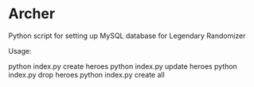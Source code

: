 # Archer
Python script for setting up MySQL database for Legendary Randomizer

Usage:

python index.py create heroes
python index.py update heroes
python index.py drop heroes
python index.py create all

